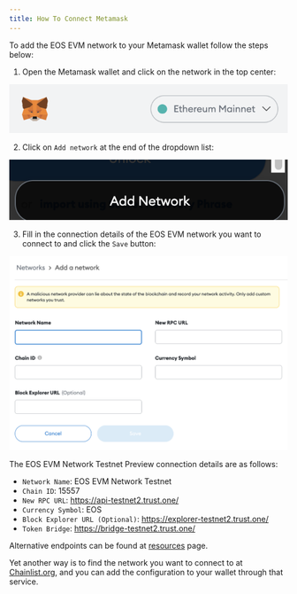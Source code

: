 ```yaml
---
title: How To Connect Metamask
---
```


To add the EOS EVM network to your Metamask wallet follow the steps below:

1. Open the Metamask wallet and click on the network in the top center:

![metamask top network button](./images/metamask_top_network_button.png)

2. Click on `Add network` at the end of the dropdown list:

![metamask top network button](./images/metamask_add_network_button.png)

3. Fill in the connection details of the EOS EVM network you want to connect to and click the `Save` button:

![metamask_add_network_form](./images/metamask_add_network_form.png)

The EOS EVM Network Testnet Preview connection details are as follows:

* `Network Name`: EOS EVM Network Testnet
* `Chain ID`: 15557
* `New RPC URL`: https://api-testnet2.trust.one/
* `Currency Symbol`: EOS
* `Block Explorer URL (Optional)`: https://explorer-testnet2.trust.one/
* `Token Bridge`: https://bridge-testnet2.trust.one/

Alternative endpoints can be found at [resources](30_resources.md) page.

Yet another way is to find the network you want to connect to at [Chainlist.org](https://chainlist.org/), and you can add the configuration to your wallet through that service.
